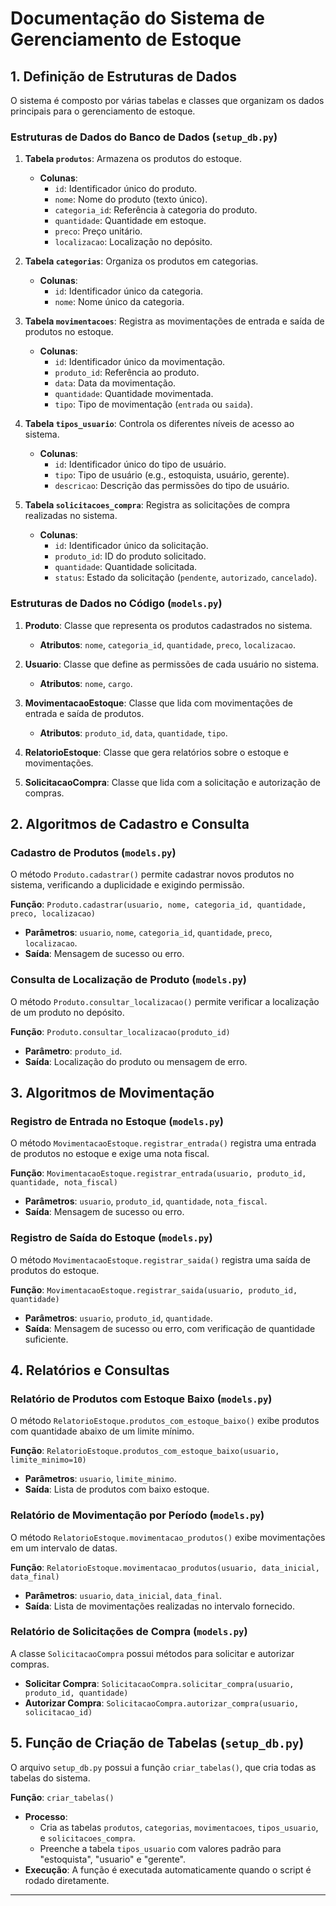 # Documentação do Sistema de Gerenciamento de Estoque

## 1. Definição de Estruturas de Dados

O sistema é composto por várias tabelas e classes que organizam os dados principais para o gerenciamento de estoque.

### Estruturas de Dados do Banco de Dados (`setup_db.py`)

1. **Tabela `produtos`**: Armazena os produtos do estoque.
   - **Colunas**:
     - `id`: Identificador único do produto.
     - `nome`: Nome do produto (texto único).
     - `categoria_id`: Referência à categoria do produto.
     - `quantidade`: Quantidade em estoque.
     - `preco`: Preço unitário.
     - `localizacao`: Localização no depósito.

2. **Tabela `categorias`**: Organiza os produtos em categorias.
   - **Colunas**:
     - `id`: Identificador único da categoria.
     - `nome`: Nome único da categoria.

3. **Tabela `movimentacoes`**: Registra as movimentações de entrada e saída de produtos no estoque.
   - **Colunas**:
     - `id`: Identificador único da movimentação.
     - `produto_id`: Referência ao produto.
     - `data`: Data da movimentação.
     - `quantidade`: Quantidade movimentada.
     - `tipo`: Tipo de movimentação (`entrada` ou `saida`).

4. **Tabela `tipos_usuario`**: Controla os diferentes níveis de acesso ao sistema.
   - **Colunas**:
     - `id`: Identificador único do tipo de usuário.
     - `tipo`: Tipo de usuário (e.g., estoquista, usuário, gerente).
     - `descricao`: Descrição das permissões do tipo de usuário.

5. **Tabela `solicitacoes_compra`**: Registra as solicitações de compra realizadas no sistema.
   - **Colunas**:
     - `id`: Identificador único da solicitação.
     - `produto_id`: ID do produto solicitado.
     - `quantidade`: Quantidade solicitada.
     - `status`: Estado da solicitação (`pendente`, `autorizado`, `cancelado`).

### Estruturas de Dados no Código (`models.py`)

1. **Produto**: Classe que representa os produtos cadastrados no sistema.
   - **Atributos**: `nome`, `categoria_id`, `quantidade`, `preco`, `localizacao`.

2. **Usuario**: Classe que define as permissões de cada usuário no sistema.
   - **Atributos**: `nome`, `cargo`.

3. **MovimentacaoEstoque**: Classe que lida com movimentações de entrada e saída de produtos.
   - **Atributos**: `produto_id`, `data`, `quantidade`, `tipo`.

4. **RelatorioEstoque**: Classe que gera relatórios sobre o estoque e movimentações.
5. **SolicitacaoCompra**: Classe que lida com a solicitação e autorização de compras.

## 2. Algoritmos de Cadastro e Consulta

### Cadastro de Produtos (`models.py`)
O método `Produto.cadastrar()` permite cadastrar novos produtos no sistema, verificando a duplicidade e exigindo permissão.

**Função**: `Produto.cadastrar(usuario, nome, categoria_id, quantidade, preco, localizacao)`
- **Parâmetros**: `usuario`, `nome`, `categoria_id`, `quantidade`, `preco`, `localizacao`.
- **Saída**: Mensagem de sucesso ou erro.

### Consulta de Localização de Produto (`models.py`)
O método `Produto.consultar_localizacao()` permite verificar a localização de um produto no depósito.

**Função**: `Produto.consultar_localizacao(produto_id)`
- **Parâmetro**: `produto_id`.
- **Saída**: Localização do produto ou mensagem de erro.

## 3. Algoritmos de Movimentação

### Registro de Entrada no Estoque (`models.py`)
O método `MovimentacaoEstoque.registrar_entrada()` registra uma entrada de produtos no estoque e exige uma nota fiscal.

**Função**: `MovimentacaoEstoque.registrar_entrada(usuario, produto_id, quantidade, nota_fiscal)`
- **Parâmetros**: `usuario`, `produto_id`, `quantidade`, `nota_fiscal`.
- **Saída**: Mensagem de sucesso ou erro.

### Registro de Saída do Estoque (`models.py`)
O método `MovimentacaoEstoque.registrar_saida()` registra uma saída de produtos do estoque.

**Função**: `MovimentacaoEstoque.registrar_saida(usuario, produto_id, quantidade)`
- **Parâmetros**: `usuario`, `produto_id`, `quantidade`.
- **Saída**: Mensagem de sucesso ou erro, com verificação de quantidade suficiente.

## 4. Relatórios e Consultas

### Relatório de Produtos com Estoque Baixo (`models.py`)
O método `RelatorioEstoque.produtos_com_estoque_baixo()` exibe produtos com quantidade abaixo de um limite mínimo.

**Função**: `RelatorioEstoque.produtos_com_estoque_baixo(usuario, limite_minimo=10)`
- **Parâmetros**: `usuario`, `limite_minimo`.
- **Saída**: Lista de produtos com baixo estoque.

### Relatório de Movimentação por Período (`models.py`)
O método `RelatorioEstoque.movimentacao_produtos()` exibe movimentações em um intervalo de datas.

**Função**: `RelatorioEstoque.movimentacao_produtos(usuario, data_inicial, data_final)`
- **Parâmetros**: `usuario`, `data_inicial`, `data_final`.
- **Saída**: Lista de movimentações realizadas no intervalo fornecido.

### Relatório de Solicitações de Compra (`models.py`)
A classe `SolicitacaoCompra` possui métodos para solicitar e autorizar compras.

- **Solicitar Compra**: `SolicitacaoCompra.solicitar_compra(usuario, produto_id, quantidade)`
- **Autorizar Compra**: `SolicitacaoCompra.autorizar_compra(usuario, solicitacao_id)`

## 5. Função de Criação de Tabelas (`setup_db.py`)

O arquivo `setup_db.py` possui a função `criar_tabelas()`, que cria todas as tabelas do sistema.

**Função**: `criar_tabelas()`
- **Processo**: 
  - Cria as tabelas `produtos`, `categorias`, `movimentacoes`, `tipos_usuario`, e `solicitacoes_compra`.
  - Preenche a tabela `tipos_usuario` com valores padrão para "estoquista", "usuario" e "gerente".
- **Execução**: A função é executada automaticamente quando o script é rodado diretamente.

---

